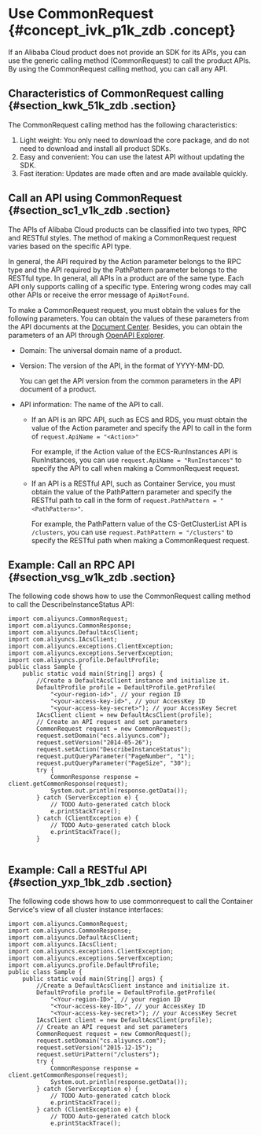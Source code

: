 # Use CommonRequest {#concept_ivk_p1k_zdb .concept}

If an Alibaba Cloud product does not provide an SDK for its APIs, you can use the generic calling method \(CommonRequest\) to call the product APIs. By using the CommonRequest calling method, you can call any API.

## Characteristics of CommonRequest calling {#section_kwk_51k_zdb .section}

The CommonRequest calling method has the following characteristics:

1.  Light weight: You only need to download the core package, and do not need to download and install all product SDKs.
2.  Easy and convenient: You can use the latest API without updating the SDK.
3.  Fast iteration: Updates are made often and are made available quickly.

## Call an API using CommonRequest {#section_sc1_v1k_zdb .section}

The APIs of Alibaba Cloud products can be classified into two types, RPC and RESTful styles. The method of making a CommonRequest request varies based on the specific API type.

In general, the API required by the Action parameter belongs to the RPC type and the API required by the PathPattern parameter belongs to the RESTful type. In general, all APIs in a product are of the same type. Each API only supports calling of a specific type. Entering wrong codes may call other APIs or receive the error message of `ApiNotFound`.

To make a CommonRequest request, you must obtain the values for the following parameters. You can obtain the values of these parameters from the API documents at the [Document Center](https://help.aliyun.com/). Besides, you can obtain the parameters of an API through [OpenAPI Explorer](https://api.aliyun.com/).

-   Domain: The universal domain name of a product.

-   Version: The version of the API, in the format of YYYY-MM-DD. 

    You can get the API version from the common parameters in the API document of a product.

-   API information: The name of the API to call.
    -   If an API is an RPC API, such as ECS and RDS, you must obtain the value of the Action parameter and specify the API to call in the form of `request.ApiName = "<Action>"`

        For example, if the Action value of the ECS-RunInstances API is RunInstances, you can use `request.ApiName = "RunInstances"` to specify the API to call when making a CommonRequest request.

    -   If an API is a RESTful API, such as Container Service, you must obtain the value of the PathPattern parameter and specify the RESTful path to call in the form of `request.PathPattern = "<PathPattern>"`.

        For example, the PathPattern value of the CS-GetClusterList API is `/clusters`, you can use `request.PathPattern = "/clusters"` to specify the RESTful path when making a CommonRequest request.


## Example: Call an RPC API {#section_vsg_w1k_zdb .section}

The following code shows how to use the CommonRequest calling method to call the DescribeInstanceStatus API:

```
import com.aliyuncs.CommonRequest;
import com.aliyuncs.CommonResponse;
import com.aliyuncs.DefaultAcsClient;
import com.aliyuncs.IAcsClient;
import com.aliyuncs.exceptions.ClientException;
import com.aliyuncs.exceptions.ServerException;
import com.aliyuncs.profile.DefaultProfile;
public class Sample {
    public static void main(String[] args) {
        //Create a DefaultAcsClient instance and initialize it.
        DefaultProfile profile = DefaultProfile.getProfile(
            "<your-region-id>", // your region ID
            "<your-access-key-id>", // your AccessKey ID
            "<your-access-key-secret>"); // your AccessKey Secret
        IAcsClient client = new DefaultAcsClient(profile);
        // Create an API request and set parameters
        CommonRequest request = new CommonRequest();
        request.setDomain("ecs.aliyuncs.com");
        request.setVersion("2014-05-26");
        request.setAction("DescribeInstanceStatus");
        request.putQueryParameter("PageNumber", "1");
        request.putQueryParameter("PageSize", "30");
        try {
            CommonResponse response = client.getCommonResponse(request);
            System.out.println(response.getData());
        } catch (ServerException e) {
            // TODO Auto-generated catch block
            e.printStackTrace();
        } catch (ClientException e) {
            // TODO Auto-generated catch block
            e.printStackTrace();
        }
    

```

## Example: Call a RESTful API {#section_yxp_1bk_zdb .section}

The following code shows how to use commonrequest to call the Container Service's view of all cluster instance interfaces:

```
import com.aliyuncs.CommonRequest;
import com.aliyuncs.CommonResponse;
import com.aliyuncs.DefaultAcsClient;
import com.aliyuncs.IAcsClient;
import com.aliyuncs.exceptions.ClientException;
import com.aliyuncs.exceptions.ServerException;
import com.aliyuncs.profile.DefaultProfile;
public class Sample {
    public static void main(String[] args) {
        //Create a DefaultAcsClient instance and initialize it.
        DefaultProfile profile = DefaultProfile.getProfile(
            "<Your-region-ID>", // your region ID
            "<Your-access-key-ID>", // your AccessKey ID
            "<Your-access-key-secret>"); // your AccessKey Secret
        IAcsClient client = new DefaultAcsClient(profile);
        // Create an API request and set parameters
        CommonRequest request = new CommonRequest();
        request.setDomain("cs.aliyuncs.com");
        request.setVersion("2015-12-15");
        request.setUriPattern("/clusters");
        try {
            CommonResponse response = client.getCommonResponse(request);
            System.out.println(response.getData());
        } catch (ServerException e) {
            // TODO Auto-generated catch block
            e.printStackTrace();
        } catch (ClientException e) {
            // TODO Auto-generated catch block
            e.printStackTrace();
        
    

```

